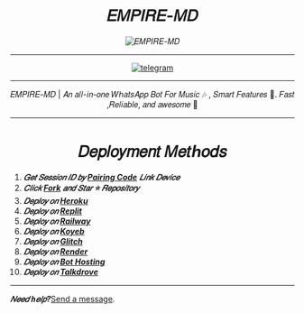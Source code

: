 <h1 align="center">𝐸𝑀𝑃𝐼𝑅𝐸-𝑀𝐷</h1>

<p align="center">
  <img alt="𝐸𝑀𝑃𝐼𝑅𝐸-𝑀𝐷" src="https://files.catbox.moe/z7c67w.jpg">
</p>

---

<p align="center">
  <a aria-label="Join our chats" href="https://t.me/empire_tech_update" target="_blank">
    <img alt="telegram" src="https://img.shields.io/badge/Join Group-25D366?style=for-the-badge&logo=telegram&logoColor=white" />
  </a>
</p>
 
---
  <p align="center">𝐸𝑀𝑃𝐼𝑅𝐸-𝑀𝐷 | 𝐴𝑛 𝑎𝑙𝑙-𝑖𝑛-𝑜𝑛𝑒 𝑊ℎ𝑎𝑡𝑠𝐴𝑝𝑝 𝐵𝑜𝑡 𝐹𝑜𝑟 𝑀𝑢𝑠𝑖𝑐 🎶 , 𝑆𝑚𝑎𝑟𝑡 𝐹𝑒𝑎𝑡𝑢𝑟𝑒𝑠 🤖. 𝐹𝑎𝑠𝑡 ,𝑅𝑒𝑙𝑖𝑎𝑏𝑙𝑒, 𝑎𝑛𝑑 𝑎𝑤𝑒𝑠𝑜𝑚𝑒 🚀</p>

---

<h1 align="center">𝐷𝑒𝑝𝑙𝑜𝑦𝑚𝑒𝑛𝑡 𝑀𝑒𝑡ℎ𝑜𝑑𝑠</h1> <p align="center">

1. ***𝐺𝑒𝑡 𝑆𝑒𝑠𝑠𝑖𝑜𝑛 𝐼𝐷 𝑏𝑦 [Pairing Code]() 𝐿𝑖𝑛𝑘 𝐷𝑒𝑣𝑖𝑐𝑒***  
2. ***𝐶𝑙𝑖𝑐𝑘 [Fork](https://github.com/efeurhobobullish/EMPIRE-MD/fork) 𝑎𝑛𝑑 𝑆𝑡𝑎𝑟 ⭐ 𝑅𝑒𝑝𝑜𝑠𝑖𝑡𝑜𝑟𝑦***  
3. ***𝐷𝑒𝑝𝑙𝑜𝑦 𝑜𝑛 [Heroku](/)***  
4. ***𝐷𝑒𝑝𝑙𝑜𝑦 𝑜𝑛 [Replit](https://replit.com/github/efeurhobobullish/EMPIRE-MD.git)***  
5. ***𝐷𝑒𝑝𝑙𝑜𝑦 𝑜𝑛 [Railway]()***  
6. ***𝐷𝑒𝑝𝑙𝑜𝑦 𝑜𝑛 [Koyeb](https://app.koyeb.com/deploy?name=empire-md&repository=efeurhobobullish%2FEMPIRE-MD&branch=main&builder=dockerfile&instance_type=free&env%5BALWAYS_ONLINE%5D=false&env%5BANTICALL_MSG%5D=*_%F0%9F%93%9E+Auto+Call+Reject+Mode+Active.+%F0%9F%93%B5+No+Calls+Allowed%21_*&env%5BANTICALL%5D=false&env%5BAUTO_LIKE_STATUS%5D=false&env%5BAUTO_LIKE_EMOJI%5D=%F0%9F%92%9A&env%5BMODE%5D=private&env%5BAUTO_VIEW_STATUS%5D=false&env%5BAUTO_TYPING%5D=false&env%5BAUTO_RECORDING%5D=false&env%5BSESSION_ID%5D=rR4iXSpT%231P5Jw3lWouMKwHiQd7xZ-XHQuqdXWdf4zCVj7GYxZXo&env%5BOWNER_NAME%5D=%F0%9D%99%B4%F0%9D%9A%96%F0%9D%9A%99%F0%9D%9A%92%F0%9D%9A%9B%F0%9D%9A%8E+%F0%9D%9A%83%F0%9D%9A%8E%F0%9D%9A%8C%F0%9D%9A%91&env%5BOWNER_NUMBER%5D=2348144250768&env%5BPREFIX%5D=)***
7. ***𝐷𝑒𝑝𝑙𝑜𝑦 𝑜𝑛 [Glitch]()***
8. ***𝐷𝑒𝑝𝑙𝑜𝑦 𝑜𝑛 [Render]()***  
9. ***𝐷𝑒𝑝𝑙𝑜𝑦 𝑜𝑛 [Bot Hosting](https://bot-hosting.net/?aff=1148117314785529946)***
10. ***𝐷𝑒𝑝𝑙𝑜𝑦 𝑜𝑛 [Talkdrove]()***  
---

***𝑁𝑒𝑒𝑑 ℎ𝑒𝑙𝑝?***[Send a message]().
